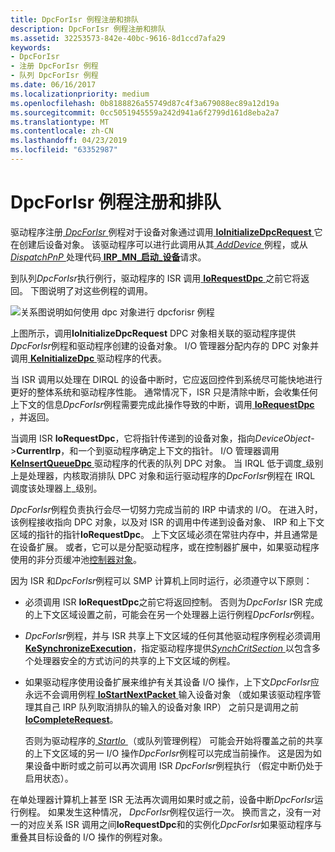 ```yaml
---
title: DpcForIsr 例程注册和排队
description: DpcForIsr 例程注册和排队
ms.assetid: 32253573-842e-40bc-9616-8d1ccd7afa29
keywords:
- DpcForIsr
- 注册 DpcForIsr 例程
- 队列 DpcForIsr 例程
ms.date: 06/16/2017
ms.localizationpriority: medium
ms.openlocfilehash: 0b8188826a55749d87c4f3a679088ec89a12d19a
ms.sourcegitcommit: 0cc5051945559a242d941a6f2799d161d8eba2a7
ms.translationtype: MT
ms.contentlocale: zh-CN
ms.lasthandoff: 04/23/2019
ms.locfileid: "63352987"
---
```

# <a name="registering-and-queuing-a-dpcforisr-routine"></a>DpcForIsr 例程注册和排队





驱动程序注册[ *DpcForIsr* ](https://msdn.microsoft.com/library/windows/hardware/ff544079)例程对于设备对象通过调用[ **IoInitializeDpcRequest** ](https://msdn.microsoft.com/library/windows/hardware/ff549307)它在创建后设备对象。 该驱动程序可以进行此调用从其[ *AddDevice* ](https://msdn.microsoft.com/library/windows/hardware/ff540521)例程，或从[ *DispatchPnP* ](https://docs.microsoft.com/windows-hardware/drivers/ddi/content/wdm/nc-wdm-driver_dispatch)处理代码[ **IRP\_MN\_启动\_设备**](https://msdn.microsoft.com/library/windows/hardware/ff551749)请求。

到队列*DpcForIsr*执行例行，驱动程序的 ISR 调用[ **IoRequestDpc** ](https://msdn.microsoft.com/library/windows/hardware/ff549657)之前它将返回。 下图说明了对这些例程的调用。

![关系图说明如何使用 dpc 对象进行 dpcforisr 例程](images/3dpcisr.png)

上图所示，调用**IoInitializeDpcRequest** DPC 对象相关联的驱动程序提供*DpcForIsr*例程和驱动程序创建的设备对象。 I/O 管理器分配内存的 DPC 对象并调用[ **KeInitializeDpc** ](https://msdn.microsoft.com/library/windows/hardware/ff552130)驱动程序的代表。

当 ISR 调用以处理在 DIRQL 的设备中断时，它应返回控件到系统尽可能快地进行更好的整体系统和驱动程序性能。 通常情况下，ISR 只是清除中断，会收集任何上下文的信息*DpcForIsr*例程需要完成此操作导致的中断，调用[ **IoRequestDpc** ](https://msdn.microsoft.com/library/windows/hardware/ff549657)，并返回。

当调用 ISR **IoRequestDpc**，它将指针传递到的设备对象，指向*DeviceObject*-&gt;**CurrentIrp**，和一个到驱动程序确定上下文的指针。 I/O 管理器调用[ **KeInsertQueueDpc** ](https://msdn.microsoft.com/library/windows/hardware/ff552185)驱动程序的代表的队列 DPC 对象。 当 IRQL 低于调度\_级别上是处理器，内核取消排队 DPC 对象和运行驱动程序的*DpcForIsr*例程在 IRQL 调度该处理器上\_级别。

*DpcForIsr*例程负责执行会尽一切努力完成当前的 IRP 中请求的 I/O。 在进入时，该例程接收指向 DPC 对象，以及对 ISR 的调用中传递到设备对象、 IRP 和上下文区域的指针的指针**IoRequestDpc**。 上下文区域必须在常驻内存中，并且通常是在设备扩展。 或者，它可以是分配驱动程序，或在控制器扩展中，如果驱动程序使用的非分页缓冲池[控制器对象](using-controller-objects.md)。

因为 ISR 和*DpcForIsr*例程可以 SMP 计算机上同时运行，必须遵守以下原则：

-   必须调用 ISR **IoRequestDpc**之前它将返回控制。 否则为*DpcForIsr* ISR 完成的上下文区域设置之前，可能会在另一个处理器上运行例程*DpcForIsr*例程。

-   *DpcForIsr*例程，并与 ISR 共享上下文区域的任何其他驱动程序例程必须调用[ **KeSynchronizeExecution**](https://msdn.microsoft.com/library/windows/hardware/ff553302)，指定驱动程序提供[*SynchCritSection* ](https://msdn.microsoft.com/library/windows/hardware/ff563928)以包含多个处理器安全的方式访问的共享的上下文区域的例程。

-   如果驱动程序使用设备扩展来维护有关其设备 I/O 操作，上下文*DpcForIsr*应永远不会调用例程[ **IoStartNextPacket** ](https://msdn.microsoft.com/library/windows/hardware/ff550358)输入设备对象 （或如果该驱动程序管理其自己 IRP 队列取消排队的输入的设备对象 IRP） 之前只是调用之前[ **IoCompleteRequest**](https://msdn.microsoft.com/library/windows/hardware/ff548343)。

    否则为驱动程序的[ *StartIo* ](https://msdn.microsoft.com/library/windows/hardware/ff563858) （或队列管理例程） 可能会开始将覆盖之前的共享的上下文区域的另一 I/O 操作*DpcForIsr*例程可以完成当前操作。 这是因为如果设备中断时或之前可以再次调用 ISR *DpcForIsr*例程执行 （假定中断仍处于启用状态）。

在单处理器计算机上甚至 ISR 无法再次调用如果时或之前，设备中断*DpcForIsr*运行例程。 如果发生这种情况， *DpcForIsr*例程仅运行一次。 换而言之，没有一对一的对应关系 ISR 调用之间**IoRequestDpc**和的实例化*DpcForIsr*如果驱动程序与重叠其目标设备的 I/O 操作的例程对象。

 

 




